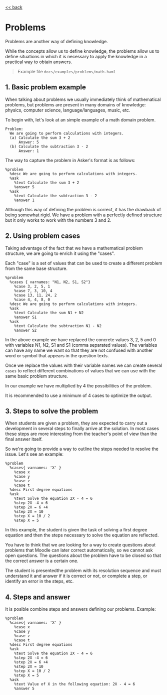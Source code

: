 [<< back](README.md)

# Problems

Problems are another way of defining knowledge.

While the concepts allow us to define knowledge, the problems allow us to define situations in which it is necessary to apply the knowledge in a practical way to obtain answers.

> Example file `docs/examples/problems/math.haml`

## 1. Basic problem example

When talking about problems we usually immediately think of mathematical problems, but problems are present in many domains of knowledge: physics, computer science, language/languages, music, etc.

To begin with, let's look at an simple example of a math domain problem.

```
Problem:
  We are going to perform calculations with integers.
  (a) Calculate the sum 3 + 2
      Answer: 5
  (b) Calculate the subtraction 3 - 2
      Answer: 1
```

The way to capture the problem in Asker's format is as follows:

```
%problem
  %desc We are going to perform calculations with integers.
  %ask
    %text Calculate the sum 3 + 2
    %answer 5
  %ask
    %text Calculate the subtraction 3 - 2
    %answer 1
```

Although this way of defining the problem is correct, it has the drawback of being somewhat rigid. We have a problem with a perfectly defined structure but it only works to work with the numbers 3 and 2.

## 2. Using problem cases

Taking advantage of the fact that we have a mathematical problem structure, we are going to enrich it using the "cases".

Each "case" is a set of values that can be used to create a different problem from the same base structure.

```
%problem
  %cases { varnames: "N1, N2, S1, S2"}
    %case 3, 2, 5, 1
    %case 7, 3, 10, 4
    %case 13, 11, 24, 2
    %case 4, 4, 8, 0
  %desc We are going to perform calculations with integers.
  %ask
    %text Calculate the sum N1 + N2
    %answer S1
  %ask
    %text Calculate the subtraction N1 - N2
    %answer S2
```

In the above example we have replaced the concrete values 3, 2, 5 and 0 with variables N1, N2, S1 and S1 (comma separated values). The variables can have any name we want so that they are not confused with another word or symbol that appears in the question texts.

Once we replace the values with their variable names we can create several `cases` to reflect different combinations of values that we can use with the same basic problem structure.

In our example we have multiplied by 4 the possibilities of the problem.

It is recommended to use a minimum of 4 cases to optimize the output.

## 3. Steps to solve the problem

When students are given a problem, they are expected to carry out a development in several steps to finally arrive at the solution. In most cases these steps are more interesting from the teacher's point of view than the final answer itself.

So we're going to provide a way to outline the steps needed to resolve the issue. Let's see an example:

```
%problem
  %cases{ varnames: 'X' }
    %case x
    %case y
    %case z
    %case t
  %desc First degree equations
  %ask
    %text Solve the equation 2X - 4 = 6
    %step 2X -4 = 6
    %step 2X = 6 +4
    %step 2X = 10
    %step X = 10 / 2
    %step X = 5
```

In this example, the student is given the task of solving a first degree equation and then the steps necessary to solve the equation are reflected.

You have to think that we are looking for a way to create questions about problems that Moodle can later correct automatically, so we cannot ask open questions. The questions about the problem have to be closed so that the correct answer is a certain one.

The student is presentedthe problem with its resolution sequence and must understand it and answer if it is correct or not, or complete a step, or identify an error in the steps, etc.

## 4. Steps and answer

It is posible combine steps and answers defining our problems. Example:

```
%problem
  %cases{ varnames: 'X' }
    %case x
    %case y
    %case z
    %case t
  %desc First degree equations
  %ask
    %text Solve the equation 2X - 4 = 6
    %step 2X -4 = 6
    %step 2X = 6 +4
    %step 2X = 10
    %step X = 10 / 2
    %step X = 5
  %ask
    %text Value of X in the following equation: 2X - 4 = 6
    %answer 5
```
